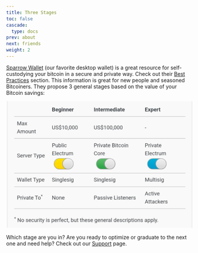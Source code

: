 ```yaml
---
title: Three Stages
toc: false
cascade:
  type: docs
prev: about
next: friends
weight: 2
---
```


[Sparrow Wallet](https://sparrowwallet.com/) (our favorite desktop wallet) is a great resource for self-custodying your bitcoin in a secure and private way. Check out their [Best Practices](https://sparrowwallet.com/docs/best-practices.html) section. This information is great for new people and seasoned Bitcoiners.  They propose 3 general stages based on the value of your Bitcoin savings:

<center>
  <img src="https://raw.githubusercontent.com/inpharmaticist/beta/refs/heads/main/content/about/stages.jpeg" alt="Stages" width="500"/>
</center>

Which stage are you in? Are you ready to optimize or graduate to the next one and need help? Check out our [Support](/support) page.
